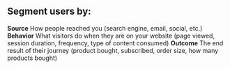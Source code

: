 ## Segment users by:
**Source**
How people reached you (search engine, email, social, etc.)
**Behavior**
What visitors do when they are on your website (page viewed, session duration, frequency, type of content consumed)
**Outcome**
The end result of their journey (product bought, subscribed, order size, how many products bought)